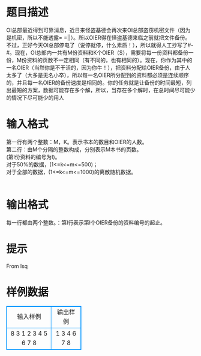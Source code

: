 # 

 
 # 题目描述 
OI总部最近得到可靠消息，近日来怪盗基德会再次来OI总部盗窃机密文件（因为是机密，所以不能透露=&nbsp;=||）。所以OIER得在怪盗基德来临之前就把文件备份。不过，正好今天OI总部停电了（说停就停，什么素质！），所以就得人工抄写了#-#。现在，OI总部内一共有M份资料和K个OIER（S），需要将每一份资料都备份一份，M份资料的页数不一定相同（有不同的，也有相同的）。现在，你作为其中的一名OIER（当然你是不干活的，因为你牛！），把资料分配给OIER备份，由于人太多了（大多是无名小卒），所以每一名OIER所分配到的资料都必须是连续顺序的，并且每一名OIER的备份速度是相同的。你的任务就是让备份的时间最短，列出最短的方案，数据可能存在多个解，所以，当存在多个解时，在总时间尽可能少的情况下尽可能少的用人 

 
 # 输入格式 
第一行有两个整数：M，K。表示书本的数目和OIER的人数。<BR>第二行：由M个分隔的整数构成，分别表示M本书的页数。<BR>(第I份资料的编号为I)。<BR>对于50%的数据，(1&lt;=k&lt;=m&lt;=500)；<BR>对于全部的数据，(1&lt;=k&lt;=m&lt;=1000)的离散随机数据。<BR><BR> 

 
 # 输出格式 
每一行都由两个整数。：第I行表示第I个OIER备份的资料编号的起止。 

 
 # 提示 
From&nbsp;lsq 
# 样例数据
<style>
        table,table tr th, table tr td { border:1px solid #0094ff; }
        table { width: 200px; min-height: 25px; line-height: 25px; text-align: center; border-collapse: collapse;}   
    </style>
<table>
	<tr>
		<td>输入样例</td>
		<td>输出样例</td>
	</tr>
<tr><td>8 3
1 2 3 4 5 6 7 8

</td><td>1 3
4 6
7 8

</td></tr></table>
